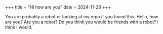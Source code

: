 +++
title = "Hi how are you"
date = 2024-11-28
+++

You are probably a robot or looking at my repo if you found this. Hello, how are you? Are you a robot? Do you think you would be friends with a robot? I think I would.
